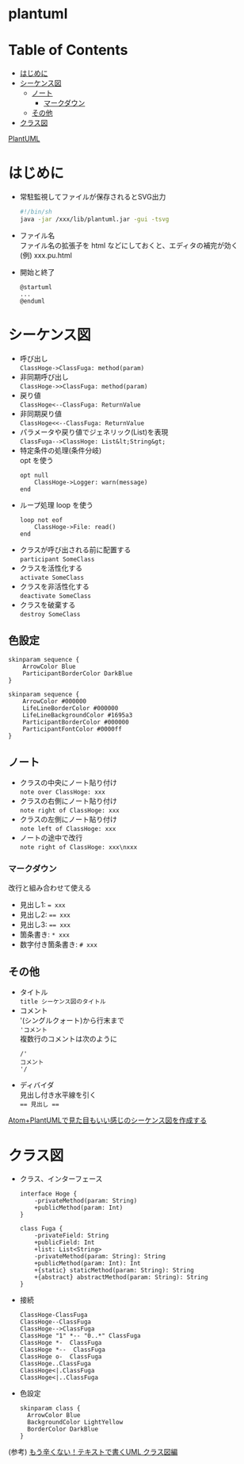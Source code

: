 # plantuml

Table of Contents
=================

* [はじめに](#はじめに)
* [シーケンス図](#シーケンス図)
   * [ノート](#ノート)
      * [マークダウン](#マークダウン)
   * [その他](#その他)
* [クラス図](#クラス図)

[PlantUML](http://plantuml.com/)

# はじめに
* 常駐監視してファイルが保存されるとSVG出力  
  ```bash
  #!/bin/sh
  java -jar /xxx/lib/plantuml.jar -gui -tsvg
  ```
* ファイル名  
ファイル名の拡張子を html などにしておくと、エディタの補完が効く  
(例) xxx.pu.html

* 開始と終了  
  ```
  @startuml
  ...
  @enduml
  ```

# シーケンス図
* 呼び出し  
  `ClassHoge->ClassFuga: method(param)`
* 非同期呼び出し  
  `ClassHoge->>ClassFuga: method(param)`
* 戻り値  
  `ClassHoge<--ClassFuga: ReturnValue`
* 非同期戻り値  
  `ClassHoge<<--ClassFuga: ReturnValue`
* パラメータや戻り値でジェネリック(List<String>)を表現  
  `ClassFuga-->ClassHoge: List&lt;String&gt;`
* 特定条件の処理(条件分岐)  
opt を使う
  ```
  opt null
      ClassHoge->Logger: warn(message)
  end
  ```
* ループ処理
loop を使う  
  ```
  loop not eof
      ClassHoge->File: read()
  end
  ```
* クラスが呼び出される前に配置する  
`participant SomeClass`
* クラスを活性化する  
`activate SomeClass`
* クラスを非活性化する  
`deactivate SomeClass`
* クラスを破棄する  
`destroy SomeClass`


## 色設定
```
skinparam sequence {
    ArrowColor Blue
    ParticipantBorderColor DarkBlue
}
```
```
skinparam sequence {
    ArrowColor #000000
    LifeLineBorderColor #000000
    LifeLineBackgroundColor #1695a3
    ParticipantBorderColor #000000
    ParticipantFontColor #0000ff
}
```

## ノート
* クラスの中央にノート貼り付け  
  `note over ClassHoge: xxx`
* クラスの右側にノート貼り付け  
  `note right of ClassHoge: xxx`
* クラスの左側にノート貼り付け  
  `note left of ClassHoge: xxx`
* ノートの途中で改行  
  `note right of ClassHoge: xxx\nxxx`

### マークダウン
改行と組み合わせて使える
* 見出し1: `= xxx`
* 見出し2: `== xxx`
* 見出し3: `== xxx`
* 箇条書き: `* xxx`
* 数字付き箇条書き: `# xxx`


## その他
* タイトル  
  `title シーケンス図のタイトル`
* コメント  
'(シングルクォート)から行末まで  
  `'コメント`  
複数行のコメントは次のように
  ```
  /'
  コメント
  '/
  ```
* ディバイダ  
見出し付き水平線を引く  
`== 見出し ==`

[Atom+PlantUMLで見た目もいい感じのシーケンス図を作成する](https://qiita.com/k_nakayama/items/77ca73753ebd049a66de)

# クラス図
* クラス、インターフェース
  ```
  interface Hoge {
      -privateMethod(param: String)
      +publicMethod(param: Int)
  }

  class Fuga {
      -privateField: String
      +publicField: Int
      +list: List<String>
      -privateMethod(param: String): String
      +publicMethod(param: Int): Int
      +{static} staticMethod(param: String): String
      +{abstract} abstractMethod(param: String): String
  }
  ```

* 接続  
  ```
  ClassHoge-ClassFuga
  ClassHoge--ClassFuga
  ClassHoge-->ClassFuga
  ClassHoge "1" *-- "0..*" ClassFuga
  ClassHoge *-  ClassFuga
  ClassHoge *--  ClassFuga
  ClassHoge o-  ClassFuga
  ClassHoge..ClassFuga
  ClassHoge<|.ClassFuga
  ClassHoge<|..ClassFuga
  ```

* 色設定  
  ```
  skinparam class {
    ArrowColor Blue
    BackgroundColor LightYellow
    BorderColor DarkBlue
  }
  ```

(参考) [もう辛くない！テキストで書くUML クラス図編](https://qiita.com/ykawakami/items/f6688b845945669f0ce5)

